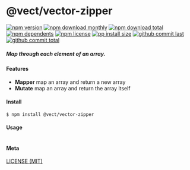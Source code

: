 # @vect/vector-zipper

[![npm version][badge-npm-version]][url-npm]
[![npm download monthly][badge-npm-download-monthly]][url-npm]
[![npm download total][badge-npm-download-total]][url-npm]
[![npm dependents][badge-npm-dependents]][url-github]
[![npm license][badge-npm-license]][url-npm]
[![pp install size][badge-pp-install-size]][url-pp]
[![github commit last][badge-github-last-commit]][url-github]
[![github commit total][badge-github-commit-count]][url-github]

[//]: <> (Shields)

[badge-npm-version]: https://flat.badgen.net/npm/v/@vect/vector-zipper

[badge-npm-download-monthly]: https://flat.badgen.net/npm/dm/@vect/vector-zipper

[badge-npm-download-total]:https://flat.badgen.net/npm/dt/@vect/vector-zipper

[badge-npm-dependents]: https://flat.badgen.net/npm/dependents/@vect/vector-zipper

[badge-npm-license]: https://flat.badgen.net/npm/license/@vect/vector-zipper

[badge-pp-install-size]: https://flat.badgen.net/packagephobia/install/@vect/vector-zipper

[badge-github-last-commit]: https://flat.badgen.net/github/last-commit/hoyeungw/vect

[badge-github-commit-count]: https://flat.badgen.net/github/commits/hoyeungw/vect

[//]: <> (Link)

[url-npm]: https://npmjs.org/package/@vect/vector-zipper

[url-pp]: https://packagephobia.now.sh/result?prev=@vect/vector-zipper

[url-github]: https://github.com/hoyeungw/vect

##### Map through each element of an array.

#### Features

- **Mapper** map an array and return a new array
- **Mutate** map an array and return the array itself

#### Install

```console
$ npm install @vect/vector-zipper
```

#### Usage

```js
```

#### Meta

[LICENSE (MIT)](LICENSE)

